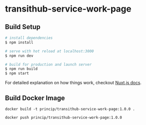 # transithub-service-work-page

> 

## Build Setup

``` bash
# install dependencies
$ npm install

# serve with hot reload at localhost:3000
$ npm run dev

# build for production and launch server
$ npm run build
$ npm start
```

For detailed explanation on how things work, checkout [Nuxt.js docs](https://nuxtjs.org).


## Build Docker Image

```docker build -t princip/transithub-service-work-page:1.0.0 .```

```docker push princip/transithub-service-work-page:1.0.0```
